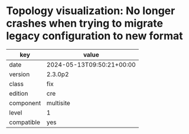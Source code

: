[//]: # (werk v2)
# Topology visualization: No longer crashes when trying to migrate legacy configuration to new format

key        | value
---------- | ---
date       | 2024-05-13T09:50:21+00:00
version    | 2.3.0p2
class      | fix
edition    | cre
component  | multisite
level      | 1
compatible | yes


